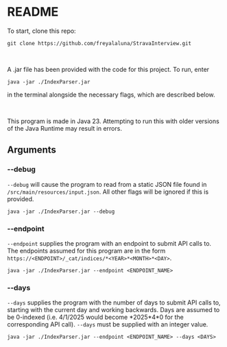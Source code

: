 # README
To start, clone this repo:
```
git clone https://github.com/freyalaluna/StravaInterview.git
```
<br/>

A .jar file has been provided with the code for this project. To run, enter 
```
java -jar ./IndexParser.jar
```
in the terminal alongside the necessary flags, which are described below. 

<br/>

This program is made in Java 23. Attempting to run this with older versions of the Java Runtime may result in errors.
## Arguments
### --debug
`--debug` will cause the program to read from a static JSON file found in `/src/main/resources/input.json`. All other flags will be ignored if this is provided.
```
java -jar ./IndexParser.jar --debug
```

### --endpoint
`--endpoint` supplies the program with an endpoint to submit API calls to. The endpoints assumed for this program are in the form `https://<ENDPOINT>/_cat/indices/*<YEAR>*<MONTH>*<DAY>`.
```
java -jar ./IndexParser.jar --endpoint <ENDPOINT_NAME>
```

### --days
`--days` supplies the program with the number of days to submit API calls to, starting with the current day and working backwards. 
Days are assumed to be 0-indexed (i.e. 4/1/2025 would become \*2025\*4*0 for the corresponding API call). `--days` must be supplied with an integer value.
```
java -jar ./IndexParser.jar --endpoint <ENDPOINT_NAME> --days <DAYS>
```
